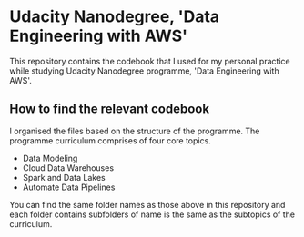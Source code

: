 # Udacity Nanodegree, 'Data Engineering with AWS'
This repository contains the codebook that I used for my personal practice while studying Udacity Nanodegree programme, 'Data Engineering with AWS'.

## How to find the relevant codebook
I organised the files based on the structure of the programme.
The programme curriculum comprises of four core topics. 
  * Data Modeling
  * Cloud Data Warehouses
  * Spark and Data Lakes
  * Automate Data Pipelines

You can find the same folder names as those above in this repository and each folder contains subfolders of name is the same as the subtopics of the curriculum.

